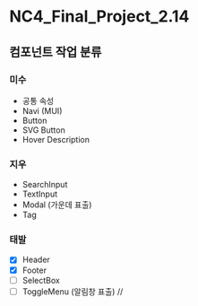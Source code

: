 # NC4_Final_Project_2.14

## 컴포넌트 작업 분류

### 미수
- 공통 속성
- Navi (MUI)
- Button
- SVG Button
- Hover Description

### 지우
- SearchInput
- TextInput
- Modal (가운데 표출)
- Tag

### 태발
- [x] Header
- [x] Footer
- [ ] SelectBox
- [ ] ToggleMenu (알림창 표출)
//